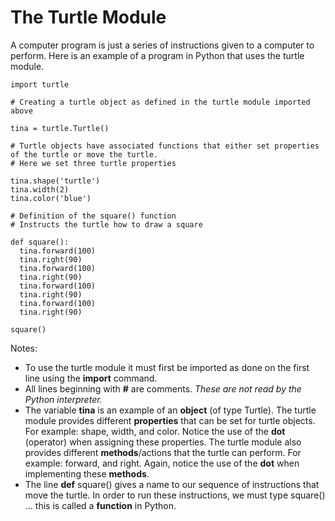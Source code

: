 # The Turtle Module

A computer program is just a series of instructions given to a computer to perform.  Here is an example of a program in Python that uses the turtle module.

```
import turtle

# Creating a turtle object as defined in the turtle module imported above

tina = turtle.Turtle()

# Turtle objects have associated functions that either set properties of the turtle or move the turtle.
# Here we set three turtle properties

tina.shape('turtle')
tina.width(2)
tina.color('blue')

# Definition of the square() function
# Instructs the turtle how to draw a square

def square():
  tina.forward(100)
  tina.right(90)
  tina.forward(100)
  tina.right(90)
  tina.forward(100)
  tina.right(90)
  tina.forward(100)
  tina.right(90)

square()
```

Notes:

* To use the turtle module it must first be imported as done on the first line using the **import** command.
* All lines beginning with **\#** are comments.  _These are not read by the Python interpreter._
* The variable **tina** is an example of an **object** \(of type Turtle\).  The turtle module provides different **properties** that can be set for turtle objects.  For example:  shape, width, and color.  Notice the use of the **dot** \(operator\) when assigning these properties.  The turtle module also provides different **methods**/actions that the turtle can perform.  For example: forward, and right.  Again, notice the use of the **dot** when implementing these **methods**.
* The line **def** square\(\) gives a name to our sequence of instructions that move the turtle.  In order to run these instructions, we must type square\(\) ... this is called a **function** in Python.



